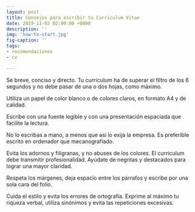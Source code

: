 ```yaml
---
layout: post
title: Consejos para escribir tu Curriculum Vitae
date: 2019-11-02 02:00:00 +0000
description: ''
img: 'how-to-start.jpg'
fig-caption: ''
tags:
- recomendaciones
- cv

---
```

Sé breve, conciso y directo. Tu currículum ha de superar el filtro de los 6 segundos y no debe pasar de una o dos hojas, como máximo.

Utiliza un papel de color blanco o de colores claros, en formato A4 y de calidad.

Escribe con una fuente legible y con una presentación espaciada que facilite la lectura.

No lo escribas a mano, a menos que así lo exija la empresa. Es preferible escrito en ordenador que mecanografiado.

Evita los adornos y filigranas, y no abuses de los colores. El curriculum debe transmitir profesionalidad. Ayúdate de negritas y destacados para lograr una mayor claridad.

Respeta los márgenes, deja espacio entre los párrafos y escribe por una sola cara del folio.

Cuida el estilo y evita los errores de ortografía. Exprime al máximo tu riqueza verbal, utiliza sinónimos y evita las repeticiones excesivas.